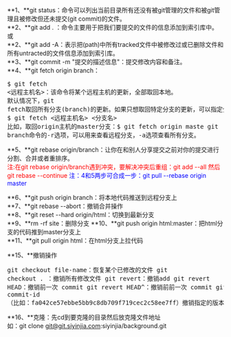 **1、**git status：命令可以列出当前目录所有还没有被git管理的文件和被git管理且被修改但还未提交(git commit)的文件。<br>
**2、**git add . ：命令主要用于把我们要提交的文件的信息添加到索引库中。或<br>
**2、**git add -A：表示把(path)中所有tracked文件中被修改过或已删除文件和所有untracted的文件信息添加到索引库。<br>
**3、**git commit  -m "提交的描述信息"：提交修改内容和备注。<br>
**4、**git fetch origin branch：<pre>$ git fetch &lt;远程主机名&gt;：该命令将某个远程主机的更新，全部取回本地。
默认情况下，git fetch取回所有分支(branch)的更新。如果只想取回特定分支的更新，可以指定分支名。
$ git fetch &lt;远程主机名&gt; &lt;分支名&gt;
比如，取回origin主机的master分支：$ git fetch origin maste
git branch命令的-r选项，可以用来查看远程分支，-a选项查看所有分支。
</pre>
**5、**git rebase origin/branch：让你在和别人分享提交之前对你的提交进行分割、合并或者重排序。<br>
<span style="color:red">注:在git rebase origin/branch遇到冲突，要解决冲突后重组：git add --all 然后 git rebase --continue</span>
<span style="color:blue">注：4和5两步可合成一步：git pull --rebase origin master</span><br>

**6、**git push origin branch：将本地代码推送到远程分支上<br>
**7、**git rebase --abort：撤销合并操作<br>
**8、**git reset --hard origin/html：切换到最新分支<br>
**9、**rm -rf site：删除分支
**10、**git push origin html:master：把html分支的代码推到master分支上<br>
**11、**git pull origin html：在html分支上拉代码<br>

**15、**撤销操作<pre>git checkout file-name：恢复某个已修改的文件
git checkout . ：撤销所有修改文件
git revert：撤销add
git revert HEAD：撤销前一次 commit
git revert HEAD^：撤销前前一次 commit
git revert commit-id （比如：fa042ce57ebbe5bb9c8db709f719cec2c58ee7ff）撤销指定的版本，撤销也会作为一次提交进行保存。
</pre>

**16、**克隆：先cd到要克隆的目录然后放克隆文件地址<br>
如：git clone git@git.siyinjia.com:siyinjia/background.git
